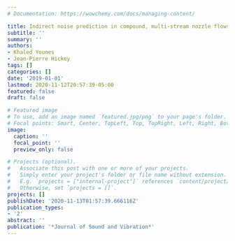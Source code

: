 ```yaml
---
# Documentation: https://wowchemy.com/docs/managing-content/

title: Indirect noise prediction in compound, multi-stream nozzle flows
subtitle: ''
summary: ''
authors:
- Khaled Younes
- Jean-Pierre Hickey
tags: []
categories: []
date: '2019-01-01'
lastmod: 2020-11-12T20:57:39-05:00
featured: false
draft: false

# Featured image
# To use, add an image named `featured.jpg/png` to your page's folder.
# Focal points: Smart, Center, TopLeft, Top, TopRight, Left, Right, BottomLeft, Bottom, BottomRight.
image:
  caption: ''
  focal_point: ''
  preview_only: false

# Projects (optional).
#   Associate this post with one or more of your projects.
#   Simply enter your project's folder or file name without extension.
#   E.g. `projects = ["internal-project"]` references `content/project/deep-learning/index.md`.
#   Otherwise, set `projects = []`.
projects: []
publishDate: '2020-11-13T01:57:39.666116Z'
publication_types:
- '2'
abstract: ''
publication: '*Journal of Sound and Vibration*'
---
```

